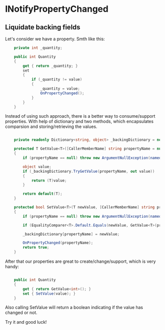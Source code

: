 # INotifyPropertyChanged
## Liquidate backing fields 

Let's consider we have a property. Smth like this:


```cs
    private int _quantity;

    public int Quantity
    {
        get { return _quantity; }
        set
        {
            if (_quantity != value)
            {
                _quantity = value;
                OnPropertyChanged();
            }
        }
    }

```

Instead of using such approach, there is a better way to consume/support properties.
With help of dictionary and two methods, which encapsulates comparsion and storing/retrieving the values.

```cs

    private readonly Dictionary<string, object> _backingDictionary = new Dictionary<string, object>();

    protected T GetValue<T>([CallerMemberName] string propertyName = null)
    {
        if (propertyName == null) throw new ArgumentNullException(nameof(propertyName));

        object value;
        if (_backingDictionary.TryGetValue(propertyName, out value))
        {
            return (T)value;
        }

        return default(T);
    }

    protected bool SetValue<T>(T newValue, [CallerMemberName] string propertyName = null)
    {
        if (propertyName == null) throw new ArgumentNullException(nameof(propertyName));

        if (EqualityComparer<T>.Default.Equals(newValue, GetValue<T>(propertyName))) return false;

        _backingDictionary[propertyName] = newValue;

        OnPropertyChanged(propertyName);
        return true;
    }

```


After that our properties are great to create/change/support, which is very handy:

```cs

    public int Quantity
    {
        get { return GetValue<int>(); }
        set { SetValue(value); }
    }

```

Also calling SetValue will return a boolean indicating if the value has changed or not.


Try it and good luck!




